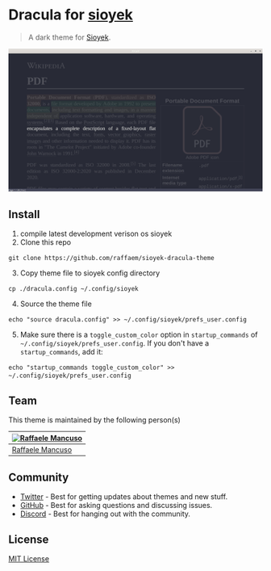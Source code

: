 # Dracula for [sioyek](https://sioyek.info)

> A dark theme for [Sioyek](https://sioyek.info).

![Screenshot](./screenshot.png)

## Install

1. compile latest development verison os sioyek
2. Clone this repo
```
git clone https://github.com/raffaem/sioyek-dracula-theme
```
3. Copy theme file to sioyek config directory
```
cp ./dracula.config ~/.config/sioyek
```
4. Source the theme file
```
echo "source dracula.config" >> ~/.config/sioyek/prefs_user.config
```
5. Make sure there is a `toggle_custom_color` option in `startup_commands` of `~/.config/sioyek/prefs_user.config`. If you don't have a `startup_commands`, add it:
```
echo "startup_commands toggle_custom_color" >> ~/.config/sioyek/prefs_user.config
```


<!-- All instructions can be found at [draculatheme.com/foobar](https://draculatheme.com/foobar) -->

## Team

This theme is maintained by the following person(s)
<!-- and a bunch of [awesome contributors](https://github.com/dracula/foobar/graphs/contributors) [TODO]. -->

| [![Raffaele Mancuso](https://github.com/raffaem.png?size=100)](https://github.com/raffaem) |
| ---------------------------------------------------------------------------------------- |
| [Raffaele Mancuso](https://github.com/raffaem)                                               |

## Community

- [Twitter](https://twitter.com/draculatheme) - Best for getting updates about themes and new stuff.
- [GitHub](https://github.com/dracula/dracula-theme/discussions) - Best for asking questions and discussing issues.
- [Discord](https://draculatheme.com/discord-invite) - Best for hanging out with the community.

## License

[MIT License](./LICENSE)
